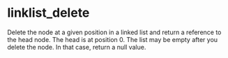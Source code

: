 # linklist_delete

Delete the node at a given position in a linked list and return a reference to the head node. The head is at position 0. The list may be empty after you delete the node. In that case, return a null value.
